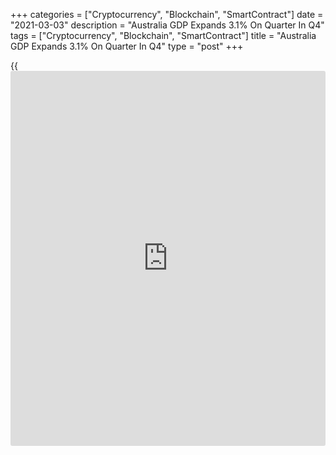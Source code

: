 +++
categories = ["Cryptocurrency", "Blockchain", "SmartContract"]
date = "2021-03-03"
description = "Australia GDP Expands 3.1% On Quarter In Q4"
tags = ["Cryptocurrency", "Blockchain", "SmartContract"]
title = "Australia GDP Expands 3.1% On Quarter In Q4"
type = "post"
+++

{{<iframe id="large-banner" src="https://www.bounty.group/#slide=23.0" width="100%" height="600" scrolling="no" style="border: 0px solid rgb(216, 221, 230); border-radius: 3px;">}}

Australia's gross domestic product gained a seasonally adjusted 3.1
percent on quarter in the fourth quarter of 2020, the Australian Bureau
of Statistics said on Wednesday.

That beat forecasts for an increase of 2.5 percent following the
upwardly revised 3.4 percent gain in the previous three months
(originally 3.3 percent).

On a yearly basis, GDP was down 1.1 percent - again exceeding
expectations for a decline of 1.8 percent after sinking 3.8 percent in
the three months prior.

Capital expenditure was up 3.6 percent on quarter after slipping 0.1
percent in Q3. The GDP deflator gained 1.1 percent on quarter,
accelerating from 0.6 percent in the previous quarter.

The [terms](https://www.fintechee.com/terms/) of trade rose 4.7 percent this quarter off the back of higher
export prices, particularly for iron ore. The strength in the [terms](https://www.fintechee.com/terms/) of
trade contributed to a 4.2 percent increase in nominal GDP, the
strongest rise since September quarter 1983.

Domestic final demand contributed 3.2 percentage points to GDP growth.
Household final consumption expenditure contributed 2.3 percentage
points as constraints on households and businesses continued to lift.
Private investment contributed a further 0.7 percentage points to
growth.

Spending by households rose 4.3 percent this quarter but remained 2.7
percent down through the year.

Spending on goods rose 2.8 percent for the quarter and is up 6.2 percent
through the year. Purchase of vehicles rose a record 31.8 percent,
reflecting elevated household disposable income and shifting spending
patterns with continued limitations on some expenditure items such as
international travel.

Spending on services rose 5.2 percent. This reflects a partial recovery
with spending down 7.8 percent through the year. Recreation and culture,
hotels, cafes and restaurants and [health][1] all continued to rebound
as movement and trading restrictions eased.

Household spending by Victorians increased 10.4 percent as strict
lockdown restrictions were lifted. The level of spending remains weak at
7.2 percent below its pre-COVID level.

Household spending for the rest of Australia, excluding Victoria, rose
2.3 percent in the quarter.

The household saving to income ratio declined to 12.0 percent from 18.7
percent last quarter, remaining at elevated levels. Falls in gross
disposable income and increases in household consumption both
contributed to the decline in saving.

Gross disposable income fell 3.1 percent in the quarter but remained
strong through the year (up 4.8 percent). The quarterly fall reflected a
decline in government support payments.

Private investment rose 3.9 percent for the quarter. Both housing and
[business][2] investment increased, supported by government initiatives
and improvements in conditions.

Ownership transfer costs (15.2 percent) and dwelling investment (4.1
percent) both contributed to the increase in housing activity. The rise
in business investment was driven by a 8.9 percent increase in machinery
and equipment.

For comments and feedback [contact](https://www.playgroundfx.com/contact/): editorial@rtt[news](https://www.letsplayfx.com/blog/forex-news-website/).com

[Economic News][3]

 **What parts of the world are seeing the best (and worst) economic
performances lately? Click[here][4] to check out our [Econ Scorecard][4]
and find out! See up-to-the-moment [ranking](https://www.playgroundfx.com/blog/crypto-exchange-ranking/)s for the best and worst
performers in [GDP][5], [unemployment rate][6], [inflation][7] and much
more.**

   1. www.rtt[news](https://www.letsplayfx.com/blog/forex-news-website/).com/Content/Health.aspx
   2. www.rtt[news](https://www.letsplayfx.com/blog/forex-news-website/).com/Content/Business.aspx
   3. www.rtt[news](https://www.letsplayfx.com/blog/forex-news-website/).com/Content/EconomicNews.aspx
   4. www.rtt[news](https://www.letsplayfx.com/blog/forex-news-website/).com/economic-scorecard/world-rank/unemployment-rate/highest-performance.aspx
   5. www.rtt[news](https://www.letsplayfx.com/blog/forex-news-website/).com/economic-scorecard/world-rank/GDP/highest-performance.aspx
   6. www.rtt[news](https://www.letsplayfx.com/blog/forex-news-website/).com/economic-scorecard/world-rank/unemployment-rate/lowest-performance.aspx
   7. www.rtt[news](https://www.letsplayfx.com/blog/forex-news-website/).com/economic-scorecard/world-rank/CPI/highest-performance.aspx